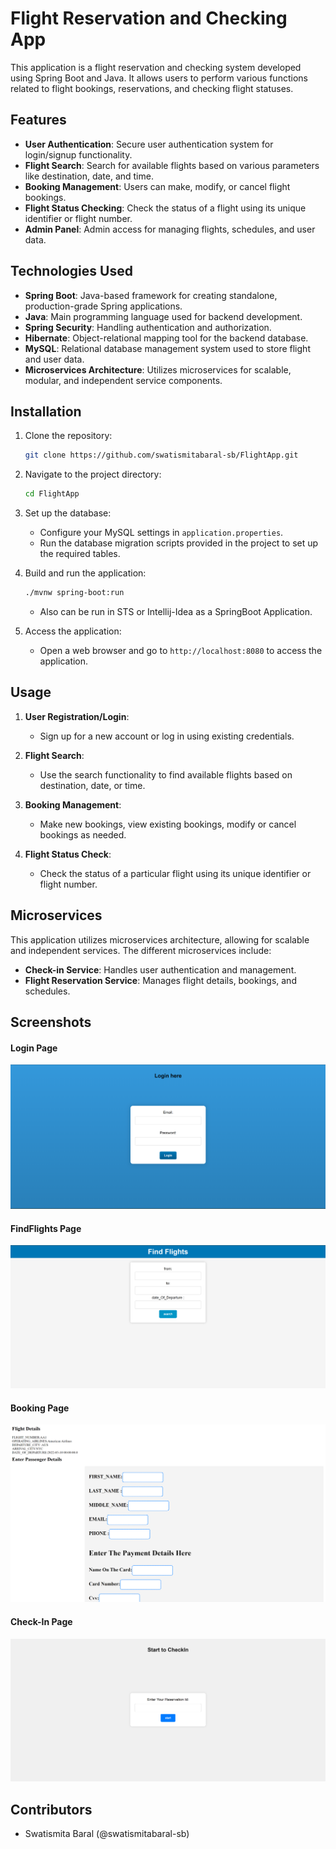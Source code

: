 
# Flight Reservation and Checking App

This application is a flight reservation and checking system developed using Spring Boot and Java. It allows users to perform various functions related to flight bookings, reservations, and checking flight statuses.

## Features

- **User Authentication**: Secure user authentication system for login/signup functionality.
- **Flight Search**: Search for available flights based on various parameters like destination, date, and time.
- **Booking Management**: Users can make, modify, or cancel flight bookings.
- **Flight Status Checking**: Check the status of a flight using its unique identifier or flight number.
- **Admin Panel**: Admin access for managing flights, schedules, and user data.

## Technologies Used

- **Spring Boot**: Java-based framework for creating standalone, production-grade Spring applications.
- **Java**: Main programming language used for backend development.
- **Spring Security**: Handling authentication and authorization.
- **Hibernate**: Object-relational mapping tool for the backend database.
- **MySQL**: Relational database management system used to store flight and user data.
- **Microservices Architecture**: Utilizes microservices for scalable, modular, and independent service components.

## Installation

1. Clone the repository:
   ```bash
   git clone https://github.com/swatismitabaral-sb/FlightApp.git
   ```

2. Navigate to the project directory:
   ```bash
   cd FlightApp
   ```

3. Set up the database:
   - Configure your MySQL settings in `application.properties`.
   - Run the database migration scripts provided in the project to set up the required tables.

4. Build and run the application:
   ```bash
   ./mvnw spring-boot:run
   ```
   - Also can be run in STS or Intellij-Idea as a SpringBoot Application.

5. Access the application:
   - Open a web browser and go to `http://localhost:8080` to access the application.

## Usage

1. **User Registration/Login**:
   - Sign up for a new account or log in using existing credentials.

2. **Flight Search**:
   - Use the search functionality to find available flights based on destination, date, or time.

3. **Booking Management**:
   - Make new bookings, view existing bookings, modify or cancel bookings as needed.

4. **Flight Status Check**:
   - Check the status of a particular flight using its unique identifier or flight number.

## Microservices

This application utilizes microservices architecture, allowing for scalable and independent services. The different microservices include:
- **Check-in Service**: Handles user authentication and management.
- **Flight Reservation Service**: Manages flight details, bookings, and schedules.

## Screenshots

#### Login Page
![Login](./assets/login.png)


#### FindFlights Page
![Find Flights](./assets/FindFlights.png)


#### Booking Page
![Booking Page](./assets/BookingsPage.png)


#### Check-In Page
![Check-In Pageg](./assets/Checkin.png)


## Contributors

- Swatismita Baral (@swatismitabaral-sb)

